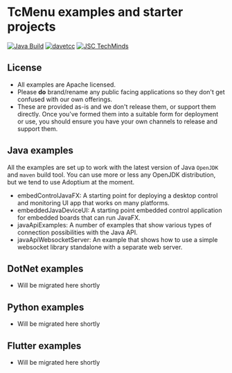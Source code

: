 # TcMenu examples and starter projects

[![Java Build](https://github.com/TcMenu/tcmenu-examples-starters/actions/workflows/build.yaml/badge.svg)](https://github.com/TcMenu/tcmenu-examples-starters/actions/workflows/build.yaml)
[![davetcc](https://img.shields.io/badge/davetcc-dev-blue.svg)](https://github.com/davetcc)
[![JSC TechMinds](https://img.shields.io/badge/JSC-TechMinds-green.svg)](https://www.jsctm.cz)

## License

* All examples are Apache licensed.
* Please **do** brand/rename any public facing applications so they don't get confused with our own offerings.
* These are provided as-is and we don't release them, or support them directly. Once you've formed them into a suitable form for deployment or use, you should ensure you have your own channels to release and support them.

## Java examples

All the examples are set up to work with the latest version of Java `OpenJDK` and `maven` build tool. You can use more or less any OpenJDK distribution, but we tend to use Adoptium at the moment.

* embedControlJavaFX: A starting point for deploying a desktop control and monitoring UI app that works on many platforms.
* embeddedJavaDeviceUI: A starting point embedded control application for embedded boards that can run JavaFX.
* javaApiExamples: A number of examples that show various types of connection possibilities with the Java API.
* javaApiWebsocketServer: An example that shows how to use a simple websocket library standalone with a separate web server.

## DotNet examples

* Will be migrated here shortly

## Python examples

* Will be migrated here shortly

## Flutter examples

* Will be migrated here shortly
